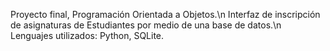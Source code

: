 Proyecto final, Programación Orientada a Objetos.\n
Interfaz de inscripción de asignaturas de Estudiantes por medio de una base de datos.\n
Lenguajes utilizados: Python, SQLite.
